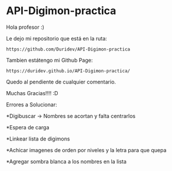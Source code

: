 # API-Digimon-practica

Hola profesor :)

Le dejo mi repositorio que está en la ruta:

    https://github.com/Duridev/API-Digimon-practica

Tambien estátengo mi Github Page:

    https://duridev.github.io/API-Digimon-practica/

Quedo al pendiente de cualquier comentario.

Muchas Gracias!!!! :D


Errores a Solucionar: 

*Digibuscar -> Nombres se acortan y falta centrarlos

*Espera de carga

*Linkear lista de digimons

*Achicar imagenes de orden por niveles y la letra para que quepa

*Agregar sombra blanca a los nombres en la lista